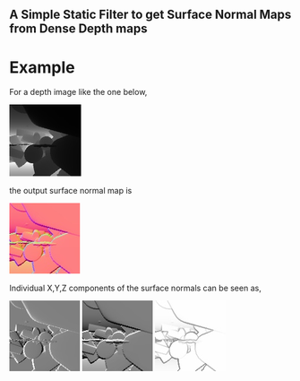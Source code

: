 ## A Simple Static Filter to get Surface Normal Maps from Dense Depth maps

# Example 
For a depth image like the one below, 

![alt text](https://github.com/Ruthrash/surface_normal_filter/blob/master/depth_img.jpg) 

the output surface normal map is 

![alt text](https://github.com/Ruthrash/surface_normal_filter/blob/master/surface_img.jpg)

Individual X,Y,Z components of the surface normals can be seen as,

![alt text](https://github.com/Ruthrash/surface_normal_filter/blob/master/surface_img_component_x.jpg)
![alt text](https://github.com/Ruthrash/surface_normal_filter/blob/master/surface_img_component_y.jpg)
![alt text](https://github.com/Ruthrash/surface_normal_filter/blob/master/surface_img_component_z.jpg)
